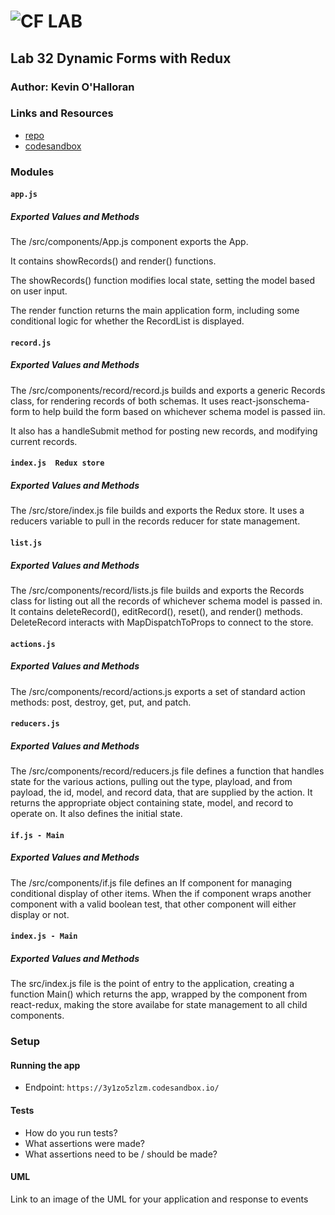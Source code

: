 ![CF](http://i.imgur.com/7v5ASc8.png) LAB
=================================================

## Lab 32 Dynamic Forms with Redux

### Author: Kevin O'Halloran

### Links and Resources
* [repo](https://github.com/Kevinoh47/lab-32/blob/master/LAB.md)
* [codesandbox](https://codesandbox.io/s/3y1zo5zlzm)


### Modules
#### `app.js`
##### Exported Values and Methods
The /src/components/App.js component exports the App.

It contains showRecords() and render() functions.

The showRecords() function modifies local state, setting the model based on user input.

The render function returns the main application form, including some conditional logic for whether the RecordList is displayed.

#### `record.js`
##### Exported Values and Methods
The /src/components/record/record.js builds and exports a generic Records class, for rendering records of both schemas. It uses react-jsonschema-form to help build the form based on whichever schema model is passed iin. 

It also has a handleSubmit method for posting new records, and modifying current records.

#### `index.js  Redux store`
##### Exported Values and Methods
The /src/store/index.js file builds and exports the Redux store. It uses a reducers variable to pull in the records reducer for state management. 

#### `list.js`
##### Exported Values and Methods
The /src/components/record/lists.js file builds and exports the Records class for listing out all the records of whichever schema model is passed in. It contains deleteRecord(), editRecord(), reset(), and render() methods. DeleteRecord interacts with  MapDispatchToProps to connect to the store.

#### `actions.js`
##### Exported Values and Methods
The /src/components/record/actions.js exports a set of standard action methods: post, destroy, get, put, and patch.

#### `reducers.js`
##### Exported Values and Methods
The /src/components/record/reducers.js file defines a function that handles state for the various actions, pulling out the type, playload, and from payload, the id, model, and record data, that are supplied by the action. It returns the appropriate object containing state, model, and record to operate on. It also defines the initial state. 

#### `if.js - Main`
##### Exported Values and Methods
The /src/components/if.js file defines an If component for managing conditional display of other items. When the if component wraps another component with a valid boolean test, that other component will either display or not.

#### `index.js - Main`
##### Exported Values and Methods
The src/index.js file is the point of entry to the application, creating a function Main() which returns the app, wrapped by the <Provider /> component from react-redux, making the store availabe for state management to all child components.


### Setup

#### Running the app
* Endpoint: `https://3y1zo5zlzm.codesandbox.io/`


#### Tests
* How do you run tests?
* What assertions were made?
* What assertions need to be / should be made?

#### UML
Link to an image of the UML for your application and response to events
